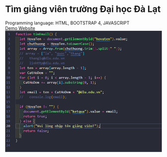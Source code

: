 # Tìm giảng viên trường Đại học Đà Lạt

Programming language: HTML, BOOTSTRAP 4, JAVASCRIPT <br/>
[Demo Website](https://quanghuybest2k2.github.io/TimEmailGiangVien.github.io/)
<br />
![Code JS](./image/CodeJS.PNG?raw=true "fileJS")
